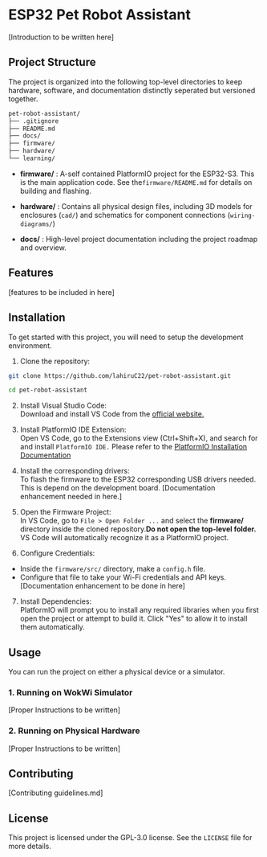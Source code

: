 # ESP32 Pet Robot Assistant

[Introduction to be written here]

## Project Structure
The project is organized into the following top-level directories to keep hardware, software, and documentation distinctly seperated but versioned together.

``` bash
pet-robot-assistant/
├── .gitignore
├── README.md
├── docs/
├── firmware/
├── hardware/
└── learning/
```

- **firmware/** : A-self contained PlatformIO project for the ESP32-S3. This is the main application code. See the`firmware/README.md` for details on building and flashing.

- **hardware/** : Contains all physical design files, including 3D models for enclosures (`cad/`) and schematics for component connections (`wiring-diagrams/`)

- **docs/** : High-level project documentation including the project roadmap and overview.

## Features

[features to be included in here]

## Installation
To get started with this project, you will need to setup the development environment.

1. Clone the repository:  

``` bash
git clone https://github.com/lahiruC22/pet-robot-assistant.git

cd pet-robot-assistant
```

2. Install Visual Studio Code:  
Download and install VS Code from the [official website.]('https://code.visualstudio.com/downloadhttps://code.visualstudio.com/download')

3. Install PlatformIO IDE Extension:  
Open VS Code, go to the Extensions view (Ctrl+Shift+X), and search for and install `PlatformIO IDE.` Please refer to the [PlatformIO Installation Documentation]('https://docs.platformio.org/en/latest/')

4. Install the corresponding drivers:  
To flash the firmware to the ESP32 corresponding USB drivers needed. This is depend on the development board.
[Documentation enhancement needed in here.]

5. Open the Firmware Project:  
In VS Code, go to `File > Open Folder ...` and select the **firmware/** directory inside the cloned repository.**Do not open the top-level folder.** VS Code will automatically recognize it as a PlatformIO project.

6. Configure Credentials:  
- Inside the `firmware/src/` directory, make a `config.h` file.
- Configure that file to take your Wi-Fi credentials and API keys. [Documentation enhancement to be done in here]

7. Install Dependencies:  
PlatformIO will prompt you to install any required libraries when you first open the project or attempt to build it. Click "Yes" to allow it to install them automatically.

## Usage
You can run the project on either a physical device or a simulator.

### 1. Running on WokWi Simulator
[Proper Instructions to be written]

### 2. Running on Physical Hardware
[Proper Instructions to be written]

## Contributing
[Contributing guidelines.md]

## License
This project is licensed under the GPL-3.0 license. See the `LICENSE` file for more details.